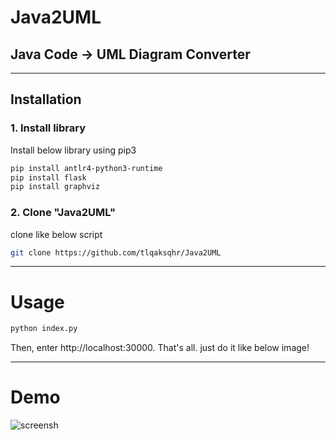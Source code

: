 # Java2UML

## Java Code -> UML Diagram Converter

------

## Installation

### 1. Install library

Install below library using pip3

```bash
pip install antlr4-python3-runtime
pip install flask
pip install graphviz
```


### 2. Clone "Java2UML"

clone like below script

```bash
git clone https://github.com/tlqaksqhr/Java2UML
```

------

# Usage

```bash
python index.py
```
Then, enter http://localhost:30000.
That's all. just do it like below image!

------

# Demo

![screensh](./result.gif)
